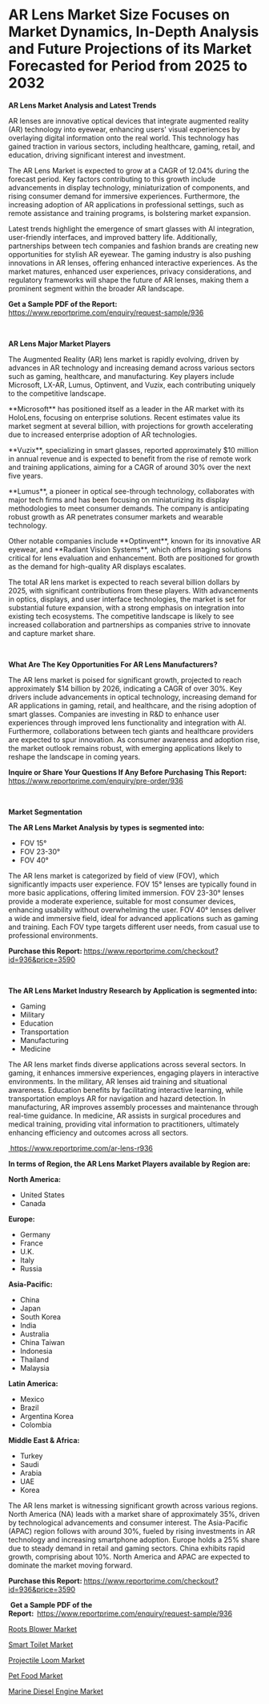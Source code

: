 <p><h1>AR Lens Market Size Focuses on Market Dynamics, In-Depth Analysis and Future Projections of its Market Forecasted for Period from 2025 to 2032</h1></p><p><strong>AR Lens Market Analysis and Latest Trends</strong></p>
<p><p>AR lenses are innovative optical devices that integrate augmented reality (AR) technology into eyewear, enhancing users' visual experiences by overlaying digital information onto the real world. This technology has gained traction in various sectors, including healthcare, gaming, retail, and education, driving significant interest and investment.</p><p>The AR Lens Market is expected to grow at a CAGR of 12.04% during the forecast period. Key factors contributing to this growth include advancements in display technology, miniaturization of components, and rising consumer demand for immersive experiences. Furthermore, the increasing adoption of AR applications in professional settings, such as remote assistance and training programs, is bolstering market expansion.</p><p>Latest trends highlight the emergence of smart glasses with AI integration, user-friendly interfaces, and improved battery life. Additionally, partnerships between tech companies and fashion brands are creating new opportunities for stylish AR eyewear. The gaming industry is also pushing innovations in AR lenses, offering enhanced interactive experiences. As the market matures, enhanced user experiences, privacy considerations, and regulatory frameworks will shape the future of AR lenses, making them a prominent segment within the broader AR landscape.</p></p>
<p><strong>Get a Sample PDF of the Report:&nbsp;</strong> <a href="https://www.reportprime.com/enquiry/request-sample/936?utm_campaign=2034&utm_medium=2&utm_source=Github&utm_content=ia&utm_term=18032025&utm_id=ar-lens">https://www.reportprime.com/enquiry/request-sample/936</a></p>
<p>&nbsp;</p>
<p><strong>AR Lens Major Market Players</strong></p>
<p><p>The Augmented Reality (AR) lens market is rapidly evolving, driven by advances in AR technology and increasing demand across various sectors such as gaming, healthcare, and manufacturing. Key players include Microsoft, LX-AR, Lumus, Optinvent, and Vuzix, each contributing uniquely to the competitive landscape.</p><p>**Microsoft** has positioned itself as a leader in the AR market with its HoloLens, focusing on enterprise solutions. Recent estimates value its market segment at several billion, with projections for growth accelerating due to increased enterprise adoption of AR technologies. </p><p>**Vuzix**, specializing in smart glasses, reported approximately $10 million in annual revenue and is expected to benefit from the rise of remote work and training applications, aiming for a CAGR of around 30% over the next five years.</p><p>**Lumus**, a pioneer in optical see-through technology, collaborates with major tech firms and has been focusing on miniaturizing its display methodologies to meet consumer demands. The company is anticipating robust growth as AR penetrates consumer markets and wearable technology.</p><p>Other notable companies include **Optinvent**, known for its innovative AR eyewear, and **Radiant Vision Systems**, which offers imaging solutions critical for lens evaluation and enhancement. Both are positioned for growth as the demand for high-quality AR displays escalates.</p><p>The total AR lens market is expected to reach several billion dollars by 2025, with significant contributions from these players. With advancements in optics, displays, and user interface technologies, the market is set for substantial future expansion, with a strong emphasis on integration into existing tech ecosystems. The competitive landscape is likely to see increased collaboration and partnerships as companies strive to innovate and capture market share.</p></p>
<p>&nbsp;</p>
<p><strong>What Are The Key Opportunities For AR Lens Manufacturers?</strong></p>
<p><p>The AR lens market is poised for significant growth, projected to reach approximately $14 billion by 2026, indicating a CAGR of over 30%. Key drivers include advancements in optical technology, increasing demand for AR applications in gaming, retail, and healthcare, and the rising adoption of smart glasses. Companies are investing in R&D to enhance user experiences through improved lens functionality and integration with AI. Furthermore, collaborations between tech giants and healthcare providers are expected to spur innovation. As consumer awareness and adoption rise, the market outlook remains robust, with emerging applications likely to reshape the landscape in coming years.</p></p>
<p><strong>Inquire or Share Your Questions If Any Before Purchasing This Report:</strong> <a href="https://www.reportprime.com/enquiry/pre-order/936?utm_campaign=2034&utm_medium=2&utm_source=Github&utm_content=ia&utm_term=18032025&utm_id=ar-lens">https://www.reportprime.com/enquiry/pre-order/936</a></p>
<p>&nbsp;</p>
<p><strong>Market Segmentation</strong></p>
<p><strong>The AR Lens Market Analysis by types is segmented into:</strong></p>
<p><ul><li>FOV 15°</li><li>FOV 23-30°</li><li>FOV 40°</li></ul></p>
<p><p>The AR lens market is categorized by field of view (FOV), which significantly impacts user experience. FOV 15° lenses are typically found in more basic applications, offering limited immersion. FOV 23-30° lenses provide a moderate experience, suitable for most consumer devices, enhancing usability without overwhelming the user. FOV 40° lenses deliver a wide and immersive field, ideal for advanced applications such as gaming and training. Each FOV type targets different user needs, from casual use to professional environments.</p></p>
<p><strong>Purchase this Report:&nbsp;</strong><a href="https://www.reportprime.com/checkout?id=936&price=3590&utm_campaign=2034&utm_medium=2&utm_source=Github&utm_content=ia&utm_term=18032025&utm_id=ar-lens">https://www.reportprime.com/checkout?id=936&price=3590</a></p>
<p>&nbsp;</p>
<p><strong>The AR Lens Market Industry Research by Application is segmented into:</strong></p>
<p><ul><li>Gaming</li><li>Military</li><li>Education</li><li>Transportation</li><li>Manufacturing</li><li>Medicine</li></ul></p>
<p><p>The AR lens market finds diverse applications across several sectors. In gaming, it enhances immersive experiences, engaging players in interactive environments. In the military, AR lenses aid training and situational awareness. Education benefits by facilitating interactive learning, while transportation employs AR for navigation and hazard detection. In manufacturing, AR improves assembly processes and maintenance through real-time guidance. In medicine, AR assists in surgical procedures and medical training, providing vital information to practitioners, ultimately enhancing efficiency and outcomes across all sectors.</p></p>
<p><a href="https://www.reportprime.com/ar-lens-r936?utm_campaign=2034&utm_medium=2&utm_source=Github&utm_content=ia&utm_term=18032025&utm_id=ar-lens">&nbsp;https://www.reportprime.com/ar-lens-r936</a></p>
<p><strong>In terms of Region, the AR Lens Market Players available by Region are:</strong></p>
<p>
    <p> <strong> North America: </strong>
        <ul>
            <li>United States</li>
            <li>Canada</li>
        </ul>
        </p> 
    <p> <strong> Europe: </strong>
        <ul>
            <li>Germany</li>
            <li>France</li>
            <li>U.K.</li>
            <li>Italy</li>
            <li>Russia</li>
        </ul>
        </p> 
    <p> <strong> Asia-Pacific: </strong>
        <ul>
            <li>China</li>
            <li>Japan</li>
            <li>South Korea</li>
            <li>India</li>
            <li>Australia</li>
            <li>China Taiwan</li>
            <li>Indonesia</li>
            <li>Thailand</li>
            <li>Malaysia</li>
        </ul>
        </p> 
    <p> <strong> Latin America: </strong>
        <ul>
            <li>Mexico</li>
            <li>Brazil</li>
            <li>Argentina Korea</li>
            <li>Colombia</li>
        </ul>
        </p> 
    <p> <strong> Middle East & Africa: </strong>
        <ul>
            <li>Turkey</li>
            <li>Saudi</li>
            <li>Arabia</li>
            <li>UAE</li>
            <li>Korea</li>
        </ul>
    </p>
    </p>
<p><p>The AR lens market is witnessing significant growth across various regions. North America (NA) leads with a market share of approximately 35%, driven by technological advancements and consumer interest. The Asia-Pacific (APAC) region follows with around 30%, fueled by rising investments in AR technology and increasing smartphone adoption. Europe holds a 25% share due to steady demand in retail and gaming sectors. China exhibits rapid growth, comprising about 10%. North America and APAC are expected to dominate the market moving forward.</p></p>
<p><strong>Purchase this Report: </strong><a href="https://www.reportprime.com/checkout?id=936&price=3590&utm_campaign=2034&utm_medium=2&utm_source=Github&utm_content=ia&utm_term=18032025&utm_id=ar-lens">https://www.reportprime.com/checkout?id=936&price=3590</a></p>
<p>&nbsp;<strong>Get a Sample PDF of the Report:&nbsp;&nbsp;</strong><a href="https://www.reportprime.com/enquiry/request-sample/936?utm_campaign=2034&utm_medium=2&utm_source=Github&utm_content=ia&utm_term=18032025&utm_id=ar-lens">https://www.reportprime.com/enquiry/request-sample/936</a></p>
<p><strong></strong></p>
<p><p><a href="https://www.linkedin.com/pulse/future-market-revenue-roots-blower-projected-144-cagr-from-2025-u8lxf?utm_campaign=2034&utm_medium=2&utm_source=Github&utm_content=ia&utm_term=18032025&utm_id=ar-lens">Roots Blower Market</a></p><p><a href="https://github.com/sokurgleyde/Market-Research-Report-List-1/blob/main/smart-toilet-market.md?utm_campaign=2034&utm_medium=2&utm_source=Github&utm_content=ia&utm_term=18032025&utm_id=ar-lens">Smart Toilet Market</a></p><p><a href="https://www.linkedin.com/pulse/analyzing-projectile-loom-markets-growth-trajectory-projected-awiwe?utm_campaign=2034&utm_medium=2&utm_source=Github&utm_content=ia&utm_term=18032025&utm_id=ar-lens">Projectile Loom Market</a></p><p><a href="https://github.com/jemmysolin5k/Market-Research-Report-List-1/blob/main/pet-food-market.md?utm_campaign=2034&utm_medium=2&utm_source=Github&utm_content=ia&utm_term=18032025&utm_id=ar-lens">Pet Food Market</a></p><p><a href="https://www.linkedin.com/pulse/exploring-growth-potential-marine-diesel-engine-market-if8af?utm_campaign=2034&utm_medium=2&utm_source=Github&utm_content=ia&utm_term=18032025&utm_id=ar-lens">Marine Diesel Engine Market</a></p></p>